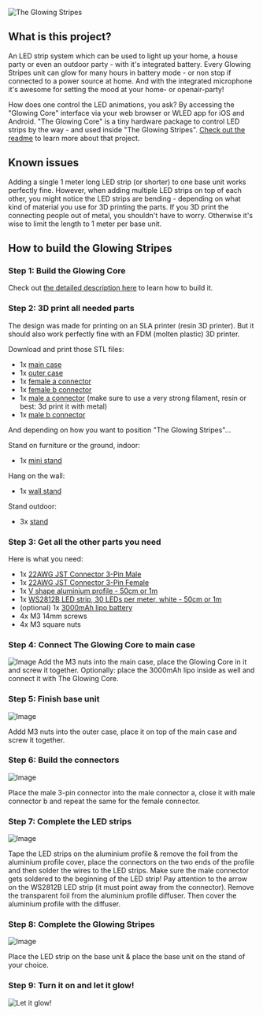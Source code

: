![The Glowing Stripes](readme/header.jpg)

## What is this project?

An LED strip system which can be used to light up your home, a house party or even an outdoor party - with it's integrated battery. Every Glowing Stripes unit can glow for many hours in battery mode - or non stop if connected to a power source at home. And with the integrated microphone it's awesome for setting the mood at your home- or openair-party!

How does one control the LED animations, you ask? By accessing the "Glowing Core" interface via your web browser or WLED app for iOS and Android. "The Glowing Core" is a tiny hardware package to control LED strips by the way - and used inside "The Glowing Stripes". [Check out the readme](https://github.com/glowingkitty/TheGlowingCore) to learn more about that project.

## Known issues

Adding a single 1 meter long LED strip (or shorter) to one base unit works perfectly fine. However, when adding multiple LED strips on top of each other, you might notice the LED strips are bending - depending on what kind of material you use for 3D printing the parts. If you 3D print the connecting people out of metal, you shouldn't have to worry. Otherwise it's wise to limit the length to 1 meter per base unit.

## How to build the Glowing Stripes

### **Step 1:** Build the Glowing Core

Check out [the detailed description here](https://github.com/glowingkitty/TheGlowingCore#how-to-build-the-glowing-core) to learn how to build it.

### **Step 2:** 3D print all needed parts

The design was made for printing on an SLA printer (resin 3D printer). But it should also work perfectly fine with an FDM (molten plastic) 3D printer.

Download and print those STL files:

- 1x [main case](https://github.com/glowingkitty/The-Glowing-Stripes-Project/blob/master/3d%20printed%20parts/main_case/main_case.stl)
- 1x [outer case](https://github.com/glowingkitty/The-Glowing-Stripes-Project/blob/master/3d%20printed%20parts/main_case/outer_case.stl)
- 1x [female a connector](https://github.com/glowingkitty/The-Glowing-Stripes-Project/blob/master/3d%20printed%20parts/connector/female_a.stl)
- 1x [female b connector](https://github.com/glowingkitty/The-Glowing-Stripes-Project/blob/master/3d%20printed%20parts/connector/female_b.stl)
- 1x [male a connector](https://github.com/glowingkitty/The-Glowing-Stripes-Project/blob/master/3d%20printed%20parts/connector/male_a.stl) (make sure to use a very strong filament, resin or best: 3d print it with metal)
- 1x [male b connector](https://github.com/glowingkitty/The-Glowing-Stripes-Project/blob/master/3d%20printed%20parts/connector/male_b.stl)

And depending on how you want to position "The Glowing Stripes"...

Stand on furniture or the ground, indoor:

- 1x [mini stand](https://github.com/glowingkitty/The-Glowing-Stripes-Project/blob/master/3d%20printed%20parts/stand/mini_stand.stl)

Hang on the wall:

- 1x [wall stand](https://github.com/glowingkitty/The-Glowing-Stripes-Project/blob/master/3d%20printed%20parts/stand/wall_stand.stl)

Stand outdoor:

- 3x [stand](https://github.com/glowingkitty/The-Glowing-Stripes-Project/blob/master/3d%20printed%20parts/stand/stand.stl)

### **Step 3:** Get all the other parts you need

Here is what you need:

- 1x [22AWG JST Connector 3-Pin Male](https://aliexpress.com/item/1005001779302510.html)
- 1x [22AWG JST Connector 3-Pin Female](https://aliexpress.com/item/1005001779302510.html)
- 1x [V shape aluminium profile - 50cm or 1m](https://aliexpress.com/item/1005002834175693.html)
- 1x [WS2812B LED strip, 30 LEDs per meter, white - 50cm or 1m](https://aliexpress.com/item/2036819167.html)
- (optional) 1x [3000mAh lipo battery](https://www.amazon.de/-/en/Seamuing-Protective-Insulation-Connector-Development/dp/B08V11Z88Q)
- 4x M3 14mm screws
- 4x M3 square nuts

### **Step 4:** Connect The Glowing Core to main case

![Image](readme/connect_glowing_core.gif)
Add the M3 nuts into the main case, place the Glowing Core in it and screw it together. Optionally: place the 3000mAh lipo inside as well and connect it with The Glowing Core.

### **Step 5:** Finish base unit

![Image](readme/finish_base_unit.gif)

Addd M3 nuts into the outer case, place it on top of the main case and screw it together.

### **Step 6:** Build the connectors

![Image](readme/build_connectors.gif)

Place the male 3-pin connector into the male connector a, close it with male connector b and repeat the same for the female connector.

### **Step 7:** Complete the LED strips

![Image](readme/complete_led_strips.gif)

Tape the LED strips on the aluminium profile & remove the foil from the aluminium profile cover, place the connectors on the two ends of the profile and then solder the wires to the LED strips. Make sure the male connector gets soldered to the beginning of the LED strip! Pay attention to the arrow on the WS2812B LED strip (it must point away from the connector). Remove the transparent foil from the aluminium profile diffuser. Then cover the aluminium profile with the diffuser.

### **Step 8:** Complete the Glowing Stripes

![Image](readme/complete_glowing_stripes.gif)

Place the LED strip on the base unit & place the base unit on the stand of your choice.

### **Step 9:** Turn it on and let it glow!

![Let it glow!](readme/real_example.gif)
